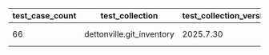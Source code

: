 | test_case_count | test_collection | test_collection_version | test_component | test_date | test_failed | test_details_link |
| --- | --- | --- | --- | --- | --- | --- |
| 66 | dettonville.git_inventory | 2025.7.30 | update_inventory | 2025-08-07T15:36:13Z | True | [test details](./update_inventory/test.results/test-results.md) |
